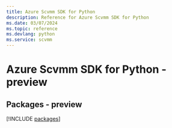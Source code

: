 ```yaml
---
title: Azure Scvmm SDK for Python
description: Reference for Azure Scvmm SDK for Python
ms.date: 03/07/2024
ms.topic: reference
ms.devlang: python
ms.service: scvmm
---
```

# Azure Scvmm SDK for Python - preview
## Packages - preview
[!INCLUDE [packages](scvmm-index.md)]